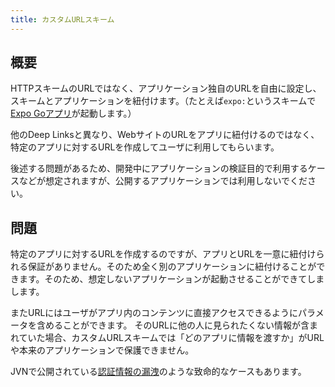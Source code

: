 ```yaml
---
title: カスタムURLスキーム
---
```


## 概要

HTTPスキームのURLではなく、アプリケーション独自のURLを自由に設定し、スキームとアプリケーションを紐付けます。（たとえば`expo:`というスキームで[Expo Goアプリ](https://expo.io/client)が起動します。）

他のDeep Linksと異なり、WebサイトのURLをアプリに紐付けるのではなく、特定のアプリに対するURLを作成してユーザに利用してもらいます。

後述する問題があるため、開発中にアプリケーションの検証目的で利用するケースなどが想定されますが、公開するアプリケーションでは利用しないでください。

## 問題

特定のアプリに対するURLを作成するのですが、アプリとURLを一意に紐付けられる保証がありません。そのため全く別のアプリケーションに紐付けることができます。そのため、想定しないアプリケーションが起動させることができてしまします。

またURLにはユーザがアプリ内のコンテンツに直接アクセスできるようにパラメータを含めることができます。
そのURLに他の人に見られたくない情報が含まれていた場合、カスタムURLスキームでは「どのアプリに情報を渡すか」がURLや本来のアプリケーションで保護できません。

JVNで公開されている[認証情報の漏洩](https://jvndb.jvn.jp/ja/contents/2019/JVNDB-2019-000068.html)のような致命的なケースもあります。
